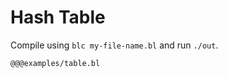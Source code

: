 # Hash Table

Compile using `blc my-file-name.bl` and run `./out`.

```bl
@@@examples/table.bl
```




